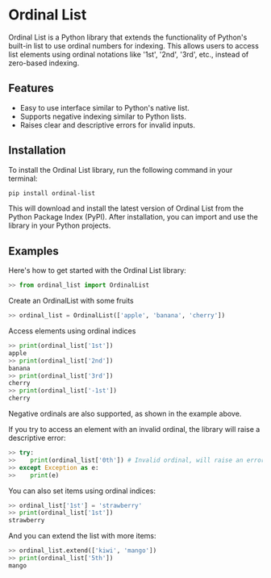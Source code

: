 # Ordinal List

Ordinal List is a Python library that extends the functionality of Python's built-in list to use ordinal numbers for indexing. This allows users to access list elements using ordinal notations like '1st', '2nd', '3rd', etc., instead of zero-based indexing.

## Features

- Easy to use interface similar to Python's native list.
- Supports negative indexing similar to Python lists.
- Raises clear and descriptive errors for invalid inputs.

## Installation

To install the Ordinal List library, run the following command in your terminal:

```bash
pip install ordinal-list
```

This will download and install the latest version of Ordinal List from the Python Package Index (PyPI). After installation, you can import and use the library in your Python projects.

## Examples

Here's how to get started with the Ordinal List library:

```python
>> from ordinal_list import OrdinalList
```

Create an OrdinalList with some fruits
```python
>> ordinal_list = OrdinalList(['apple', 'banana', 'cherry'])
```
Access elements using ordinal indices

```python
>> print(ordinal_list['1st'])
apple
>> print(ordinal_list['2nd'])
banana
>> print(ordinal_list['3rd'])
cherry
>> print(ordinal_list['-1st'])
cherry
```

Negative ordinals are also supported, as shown in the example above.

If you try to access an element with an invalid ordinal, the library will raise a descriptive error:
```python
>> try:
>>    print(ordinal_list['0th']) # Invalid ordinal, will raise an error
>> except Exception as e:
>>    print(e)
```


You can also set items using ordinal indices:

```python
>> ordinal_list['1st'] = 'strawberry'
>> print(ordinal_list['1st'])
strawberry
```

And you can extend the list with more items:

```python
>> ordinal_list.extend(['kiwi', 'mango'])
>> print(ordinal_list['5th'])
mango
```
